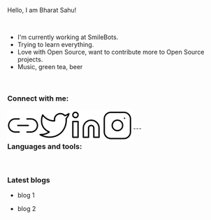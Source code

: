 Hello, I am Bharat Sahu!

<br />

- I'm currently working at SmileBots.
- Trying to learn everything.
- Love with Open Source, want to contribute more to Open Source projects.
- Music, green tea, beer

<br />

### Connect with me:

[<img align="left" alt="bhar4t.com" src="https://raw.githubusercontent.com/bhar4t/bhar4t/ab2734417cb287c9be1434892a0303a8900ffd40/images/link-2.svg" />][website]

[<img align="left" alt="twitter" src="./images/twitter.svg" />][twitter]

[<img align="left" alt="linkedin" src="./images/linkedin.svg" />][linkedin]

[<img align="left" alt="instagram" src="./images/instagram.svg" />][instagram]

<br/>
<br/>
---

### Languages and tools:

<br />

### Latest blogs

- blog 1

- blog 2

<br />

[website]: https://bhar4t.com/
[twitter]: https://twitter.com/bhar4t
[linkedin]: https://www.linkedin.com/in/bhar4t/
[instagram]: https://www.instagram.com/bhar4t/
